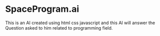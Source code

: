 # SpaceProgram.ai
This is an AI created using html css javascript and this AI will answer the Question asked to him related to programming field.
